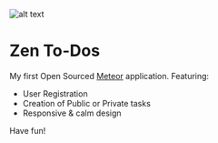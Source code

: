 ![alt text](http://i.imgur.com/6rOBAjH.png "Logo")

# Zen To-Dos

My first Open Sourced [Meteor](https://www.meteor.com) application. Featuring:

  - User Registration
  - Creation of Public or Private tasks 
  - Responsive & calm design

Have fun! 